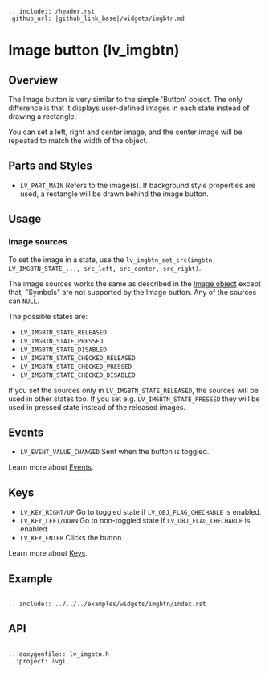 ```eval_rst
.. include:: /header.rst 
:github_url: |github_link_base|/widgets/imgbtn.md
```
# Image button (lv_imgbtn)

## Overview

The Image button is very similar to the simple 'Button' object. The only difference is that it displays user-defined images in each state instead of drawing a rectangle.

You can set a left, right and center image, and the center image will be repeated to match the width of the object.



## Parts and Styles
- `LV_PART_MAIN` Refers to the image(s). If background style properties are used, a rectangle will be drawn behind the image button.

## Usage

### Image sources
To set the image in a state, use the `lv_imgbtn_set_src(imgbtn, LV_IMGBTN_STATE_..., src_left, src_center, src_right)`.
 
The image sources works the same as described in the [Image object](/widgets/core/img) except that, "Symbols" are not supported by the Image button.
Any of the sources can `NULL`.

The possible states are:
- `LV_IMGBTN_STATE_RELEASED`
- `LV_IMGBTN_STATE_PRESSED`
- `LV_IMGBTN_STATE_DISABLED`
- `LV_IMGBTN_STATE_CHECKED_RELEASED`
- `LV_IMGBTN_STATE_CHECKED_PRESSED`
- `LV_IMGBTN_STATE_CHECKED_DISABLED`

If you set the sources only in `LV_IMGBTN_STATE_RELEASED`, the sources will be used in other states too. 
If you set e.g. `LV_IMGBTN_STATE_PRESSED` they will be used in pressed state instead of the released images.

## Events
- `LV_EVENT_VALUE_CHANGED` Sent when the button is toggled.

Learn more about [Events](/overview/event).

## Keys
- `LV_KEY_RIGHT/UP`  Go to toggled state if `LV_OBJ_FLAG_CHECHABLE` is enabled.
- `LV_KEY_LEFT/DOWN`  Go to non-toggled state if `LV_OBJ_FLAG_CHECHABLE` is enabled.
- `LV_KEY_ENTER` Clicks the button


Learn more about [Keys](/overview/indev).

## Example

```eval_rst

.. include:: ../../../examples/widgets/imgbtn/index.rst

```

## API

```eval_rst

.. doxygenfile:: lv_imgbtn.h
  :project: lvgl

```
